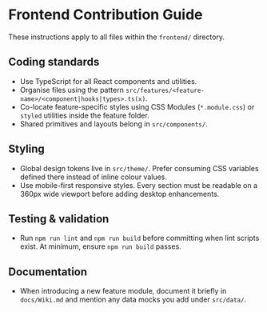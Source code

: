 # Frontend Contribution Guide

These instructions apply to all files within the `frontend/` directory.

## Coding standards
- Use TypeScript for all React components and utilities.
- Organise files using the pattern `src/features/<feature-name>/<component|hooks|types>.ts(x)`.
- Co-locate feature-specific styles using CSS Modules (`*.module.css`) or `styled` utilities inside the feature folder.
- Shared primitives and layouts belong in `src/components/`.

## Styling
- Global design tokens live in `src/theme/`. Prefer consuming CSS variables defined there instead of inline colour values.
- Use mobile-first responsive styles. Every section must be readable on a 360px wide viewport before adding desktop enhancements.

## Testing & validation
- Run `npm run lint` and `npm run build` before committing when lint scripts exist. At minimum, ensure `npm run build` passes.

## Documentation
- When introducing a new feature module, document it briefly in `docs/Wiki.md` and mention any data mocks you add under `src/data/`.
